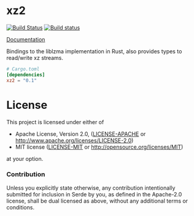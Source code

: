 # xz2

[![Build Status](https://travis-ci.org/alexcrichton/xz2-rs.svg?branch=master)](https://travis-ci.org/alexcrichton/xz2-rs)
[![Build status](https://ci.appveyor.com/api/projects/status/5xx0bhg4cmm0qos7?svg=true)](https://ci.appveyor.com/project/alexcrichton/xz2-rs)

[Documentation](https://docs.rs/xz2)

Bindings to the liblzma implementation in Rust, also provides types to
read/write xz streams.

```toml
# Cargo.toml
[dependencies]
xz2 = "0.1"
```


# License

This project is licensed under either of

 * Apache License, Version 2.0, ([LICENSE-APACHE](LICENSE-APACHE) or
   http://www.apache.org/licenses/LICENSE-2.0)
 * MIT license ([LICENSE-MIT](LICENSE-MIT) or
   http://opensource.org/licenses/MIT)

at your option.

### Contribution

Unless you explicitly state otherwise, any contribution intentionally submitted
for inclusion in Serde by you, as defined in the Apache-2.0 license, shall be
dual licensed as above, without any additional terms or conditions.
